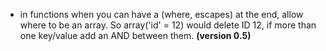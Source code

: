 * in functions when you can have a (where, escapes) at the end, allow where to be an array. So array('id' = 12) would delete ID 12, if more than one key/value add an AND between them. **(version 0.5)**